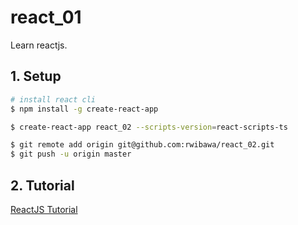 # react_01
Learn reactjs.

## 1. Setup
```bash
# install react cli
$ npm install -g create-react-app

$ create-react-app react_02 --scripts-version=react-scripts-ts

$ git remote add origin git@github.com:rwibawa/react_02.git
$ git push -u origin master
```

## 2. Tutorial
[ReactJS Tutorial](https://reactjs.org/tutorial/tutorial.html)

